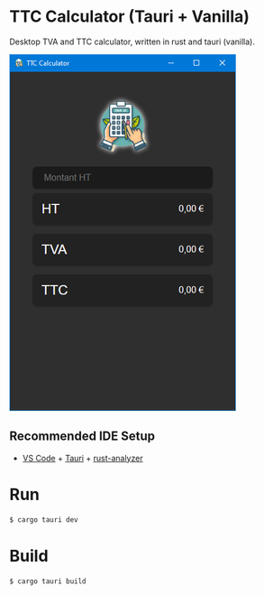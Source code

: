 # TTC Calculator (Tauri + Vanilla)

Desktop TVA and TTC calculator, written in rust and tauri (vanilla).

![alt text](image.png)

## Recommended IDE Setup

- [VS Code](https://code.visualstudio.com/) + [Tauri](https://marketplace.visualstudio.com/items?itemName=tauri-apps.tauri-vscode) + [rust-analyzer](https://marketplace.visualstudio.com/items?itemName=rust-lang.rust-analyzer)

# Run

```sh
$ cargo tauri dev
```

# Build

```sh
$ cargo tauri build
```